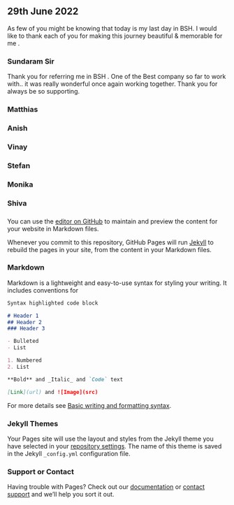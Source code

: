 ## 29th June 2022

As few of you might be knowing that today is my last day in BSH.
I would like to thank each of you for making this journey beautiful & memorable for me . 

### Sundaram Sir 
Thank you for referring me in BSH . One of the Best company so far to work with.. it was really wonderful once again working together. Thank you for always be so supporting.

### Matthias

### Anish 

### Vinay

### Stefan 

### Monika



### Shiva 

### 

###



You can use the [editor on GitHub](https://github.com/binay302/FarewellBSH/edit/gh-pages/index.md) to maintain and preview the content for your website in Markdown files.

Whenever you commit to this repository, GitHub Pages will run [Jekyll](https://jekyllrb.com/) to rebuild the pages in your site, from the content in your Markdown files.

### Markdown

Markdown is a lightweight and easy-to-use syntax for styling your writing. It includes conventions for

```markdown
Syntax highlighted code block

# Header 1
## Header 2
### Header 3

- Bulleted
- List

1. Numbered
2. List

**Bold** and _Italic_ and `Code` text

[Link](url) and ![Image](src)
```

For more details see [Basic writing and formatting syntax](https://docs.github.com/en/github/writing-on-github/getting-started-with-writing-and-formatting-on-github/basic-writing-and-formatting-syntax).

### Jekyll Themes

Your Pages site will use the layout and styles from the Jekyll theme you have selected in your [repository settings](https://github.com/binay302/FarewellBSH/settings/pages). The name of this theme is saved in the Jekyll `_config.yml` configuration file.

### Support or Contact

Having trouble with Pages? Check out our [documentation](https://docs.github.com/categories/github-pages-basics/) or [contact support](https://support.github.com/contact) and we’ll help you sort it out.
